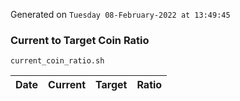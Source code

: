 Generated on `Tuesday 08-February-2022 at 13:49:45`

### Current to Target Coin Ratio
`current_coin_ratio.sh`

Date|Current|Target|Ratio
---|---|---|---
